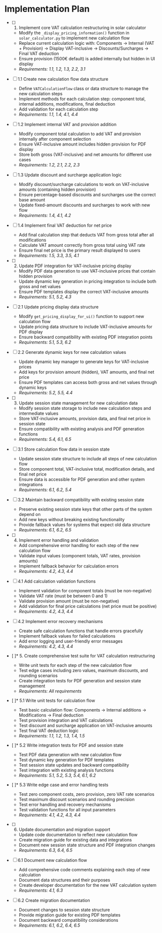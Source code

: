 # Implementation Plan

- [ ] 1. Implement core VAT calculation restructuring in solar calculator
  - Modify the `_display_pricing_information()` function in `solar_calculator.py` to implement new calculation flow
  - Replace current calculation logic with: Components → Internal (VAT + Provision) → Display VAT-inclusive → Discounts/Surcharges → Final VAT deduction
  - Ensure provision (1500€ default) is added internally but hidden in UI display
  - _Requirements: 1.1, 1.2, 1.3, 2.2, 3.1_

- [ ] 1.1 Create new calculation flow data structure
  - Define `VATCalculationFlow` class or data structure to manage the new calculation steps
  - Implement methods for each calculation step: component total, internal additions, modifications, final deduction
  - Add validation for each calculation step
  - _Requirements: 1.1, 1.4, 4.1, 4.4_

- [ ] 1.2 Implement internal VAT and provision addition
  - Modify component total calculation to add VAT and provision internally after component selection
  - Ensure VAT-inclusive amount includes hidden provision for PDF display
  - Store both gross (VAT-inclusive) and net amounts for different use cases
  - _Requirements: 1.2, 2.1, 2.2, 2.3_

- [ ] 1.3 Update discount and surcharge application logic
  - Modify discount/surcharge calculations to work on VAT-inclusive amounts (containing hidden provision)
  - Ensure percentage-based discounts and surcharges use the correct base amount
  - Update fixed-amount discounts and surcharges to work with new flow
  - _Requirements: 1.4, 4.1, 4.2_

- [ ] 1.4 Implement final VAT deduction for net price
  - Add final calculation step that deducts VAT from gross total after all modifications
  - Calculate VAT amount correctly from gross total using VAT rate
  - Ensure final net price is the primary result displayed to users
  - _Requirements: 1.5, 3.3, 3.5, 4.1_

- [ ] 2. Update PDF integration for VAT-inclusive pricing display
  - Modify PDF data generation to use VAT-inclusive prices that contain hidden provision
  - Update dynamic key generation in pricing integration to include both gross and net values
  - Ensure PDF templates display the correct VAT-inclusive amounts
  - _Requirements: 5.1, 5.2, 4.3_

- [ ] 2.1 Update pricing display data structure
  - Modify `get_pricing_display_for_ui()` function to support new calculation flow
  - Update pricing data structure to include VAT-inclusive amounts for PDF display
  - Ensure backward compatibility with existing PDF integration points
  - _Requirements: 5.1, 5.3, 6.2_

- [ ] 2.2 Generate dynamic keys for new calculation values
  - Update dynamic key manager to generate keys for VAT-inclusive prices
  - Add keys for provision amount (hidden), VAT amounts, and final net price
  - Ensure PDF templates can access both gross and net values through dynamic keys
  - _Requirements: 5.2, 5.5, 4.4_

- [ ] 3. Update session state management for new calculation data
  - Modify session state storage to include new calculation steps and intermediate values
  - Store VAT-inclusive amounts, provision data, and final net price in session state
  - Ensure compatibility with existing analysis and PDF generation functions
  - _Requirements: 5.4, 6.1, 6.5_

- [ ] 3.1 Store calculation flow data in session state
  - Update session state structure to include all steps of new calculation flow
  - Store component total, VAT-inclusive total, modification details, and final net price
  - Ensure data is accessible for PDF generation and other system integrations
  - _Requirements: 6.1, 6.2, 5.4_

- [ ] 3.2 Maintain backward compatibility with existing session state
  - Preserve existing session state keys that other parts of the system depend on
  - Add new keys without breaking existing functionality
  - Provide fallback values for systems that expect old data structure
  - _Requirements: 6.1, 6.2, 6.5_

- [ ] 4. Implement error handling and validation
  - Add comprehensive error handling for each step of the new calculation flow
  - Validate input values (component totals, VAT rates, provision amounts)
  - Implement fallback behavior for calculation errors
  - _Requirements: 4.2, 4.3, 4.4_

- [ ] 4.1 Add calculation validation functions
  - Implement validation for component totals (must be non-negative)
  - Validate VAT rate (must be between 0 and 1)
  - Validate provision amount (must be non-negative)
  - Add validation for final price calculations (net price must be positive)
  - _Requirements: 4.2, 4.3, 4.4_

- [ ] 4.2 Implement error recovery mechanisms
  - Create safe calculation functions that handle errors gracefully
  - Implement fallback values for failed calculations
  - Add error logging and user-friendly error messages
  - _Requirements: 4.2, 4.3, 4.4_

- [ ]* 5. Create comprehensive test suite for VAT calculation restructuring
  - Write unit tests for each step of the new calculation flow
  - Test edge cases including zero values, maximum discounts, and rounding scenarios
  - Create integration tests for PDF generation and session state management
  - _Requirements: All requirements_

- [ ]* 5.1 Write unit tests for calculation flow
  - Test basic calculation flow: Components → Internal additions → Modifications → Final deduction
  - Test provision integration and VAT calculations
  - Test discount and surcharge application on VAT-inclusive amounts
  - Test final VAT deduction logic
  - _Requirements: 1.1, 1.2, 1.3, 1.4, 1.5_

- [ ]* 5.2 Write integration tests for PDF and session state
  - Test PDF data generation with new calculation flow
  - Test dynamic key generation for PDF templates
  - Test session state updates and backward compatibility
  - Test integration with existing analysis functions
  - _Requirements: 5.1, 5.2, 5.3, 5.4, 6.1, 6.2_

- [ ]* 5.3 Write edge case and error handling tests
  - Test zero component costs, zero provision, zero VAT rate scenarios
  - Test maximum discount scenarios and rounding precision
  - Test error handling and recovery mechanisms
  - Test validation functions for all input parameters
  - _Requirements: 4.1, 4.2, 4.3, 4.4_

- [ ] 6. Update documentation and migration support
  - Update code documentation to reflect new calculation flow
  - Create migration guide for existing data and integrations
  - Document new session state structure and PDF integration changes
  - _Requirements: 6.3, 6.4, 6.5_

- [ ] 6.1 Document new calculation flow
  - Add comprehensive code comments explaining each step of new calculation
  - Document data structures and their purposes
  - Create developer documentation for the new VAT calculation system
  - _Requirements: 4.1, 6.3_

- [ ] 6.2 Create migration documentation
  - Document changes to session state structure
  - Provide migration guide for existing PDF templates
  - Document backward compatibility considerations
  - _Requirements: 6.1, 6.2, 6.4, 6.5_

